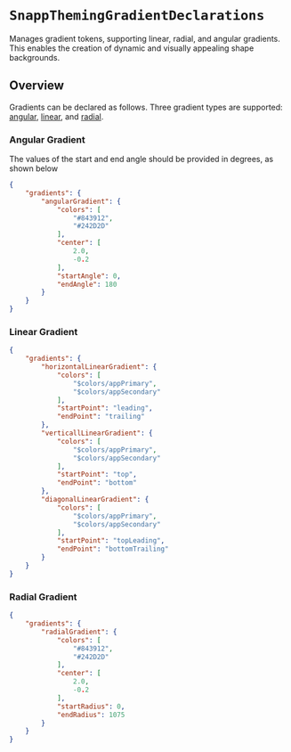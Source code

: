 # ``SnappThemingGradientDeclarations``

Manages gradient tokens, supporting linear, radial, and angular gradients. This enables the creation of dynamic and visually appealing shape backgrounds.

## Overview

Gradients can be declared as follows. Three gradient types are supported: [angular](<doc:Angular-Gradient>), [linear](<doc:Linear-Gradient>), and [radial](<doc:Radial-Gradient>).

### Angular Gradient

The values of the start and end angle should be provided in degrees, as shown below

````json
{
    "gradients": {
        "angularGradient": {
            "colors": [
                "#843912",
                "#242D2D"
            ],
            "center": [
                2.0,
                -0.2
            ],
            "startAngle": 0,
            "endAngle": 180
        }
    }
}
````

### Linear Gradient

```json
{
    "gradients": {
        "horizontalLinearGradient": {
            "colors": [
                "$colors/appPrimary",
                "$colors/appSecondary"
            ],
            "startPoint": "leading",
            "endPoint": "trailing"
        },
        "verticallLinearGradient": {
            "colors": [
                "$colors/appPrimary",
                "$colors/appSecondary"
            ],
            "startPoint": "top",
            "endPoint": "bottom"
        },
        "diagonalLinearGradient": {
            "colors": [
                "$colors/appPrimary",
                "$colors/appSecondary"
            ],
            "startPoint": "topLeading",
            "endPoint": "bottomTrailing"
        }
    }
}
```

### Radial Gradient

```json
{
    "gradients": {
        "radialGradient": {
            "colors": [
                "#843912",
                "#242D2D"
            ],
            "center": [
                2.0,
                -0.2
            ],
            "startRadius": 0,
            "endRadius": 1075
        }
    }
}
```
